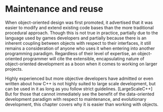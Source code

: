 Maintenance and reuse
=====================

When object-oriented design was first promoted, it advertised that it
was easier to modify and extend existing code bases than the more
traditional procedural approach. Though this is not true in practice,
partially due to the language used by games developers and partially
because there is an inherent coupling between objects with respect to
their interfaces, it still remains a consideration of anyone who uses it
when entering into another programming paradigm. Regardless of their
level of expertise, an object-oriented programmer will cite the
extensible, encapsulating nature of object-oriented development as a
boon when it comes to working on larger projects.

Highly experienced but more objective developers have admitted or even
written about how C++ is not highly suited to large scale development,
but can be used in it as long as you follow strict guidelines.
[LargeScaleC++] But for those that cannot immediately see the benefit of
the data-oriented development paradigm with respect to maintenance, and
evolutionary development, this chapter covers why it is easier than
working with objects.

